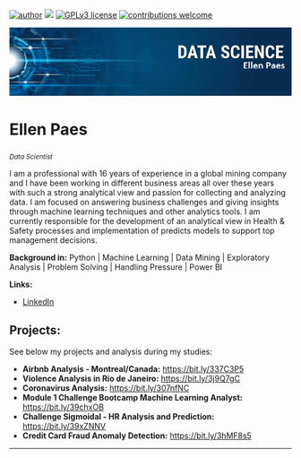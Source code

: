[![author](https://img.shields.io/badge/author-ellenpaes-red.svg)](https://www.linkedin.com/in/ellenpaes) [![](https://img.shields.io/badge/python-3.7+-blue.svg)](https://www.python.org/downloads/release/python-365/) [![GPLv3 license](https://img.shields.io/badge/License-GPLv3-blue.svg)](http://perso.crans.org/besson/LICENSE.html) [![contributions welcome](https://img.shields.io/badge/contributions-welcome-brightgreen.svg?style=flat)](https://github.com/ellenrpaes/Data_Science_Projects/issues)

<p align="center">
  <img src="banner_ellen.png" >
</p>

# Ellen Paes
<sub>*Data Scientist* </sub>

I am a professional with 16 years of experience in a global mining company and I have been working in different business areas all over these years with such a strong analytical view and passion for collecting and analyzing data. I am focused on answering business challenges and giving insights through machine learning techniques and other analytics tools. I am currently responsible for the development of an analytical view in Health & Safety processes and implementation of predicts models to support top management decisions.

**Background in:** Python | Machine Learning | Data Mining | Exploratory Analysis | Problem Solving | Handling Pressure | Power BI

**Links:**
* [LinkedIn](https://www.linkedin.com/in/ellenpaes)

## Projects:
See below my projects and analysis during my studies:

* **Airbnb Analysis - Montreal/Canada:** https://bit.ly/337C3P5
* **Violence Analysis in Rio de Janeiro:** https://bit.ly/3j9Q7gC
* **Coronavirus Analysis:** https://bit.ly/307nfNC
* **Module 1 Challenge Bootcamp Machine Learning Analyst:** https://bit.ly/39chxOB
* **Challenge Sigmoidal - HR Analysis and Prediction:** https://bit.ly/39xZNNV
* **Credit Card Fraud Anomaly Detection:** https://bit.ly/3hMF8s5
---
